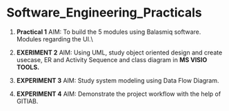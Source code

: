 # Software_Engineering_Practicals

1. **Practical 1**
   AIM: To build the 5 modules using Balasmiq software. Modules regarding the UI.\

2. **EXERIMENT 2**
   AIM: Using UML, study object oriented design and create usecase, ER and Activity Sequence and class diagram in **MS VISIO TOOLS.**

3. **EXPERIMENT 3**
   AIM: Study system modeling using Data Flow Diagram.

4. **EXPERIMENT 4**
   AIM: Demonstrate the project workflow with the help of GITlAB.
